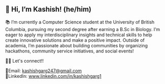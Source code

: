 ## **👋 Hi, I’m Kashish! (he/him)**
📚 I’m currently a Computer Science student at the University of British Columbia, pursuing my second degree after earning a B.Sc in Biology. I’m eager to apply my interdisciplinary insights and technical skills to help create innovative solutions and make a positive impact. Outside of academia, I’m passionate about building communities by organizing hackathons, community service initiatives, and social events! 

🧑‍💻 Let's connect!!

📍Email: kashishgarg247@gmail.com <br>
📍LinkedIn: www.linkedin.com/in/kashishgarg1 <br>

